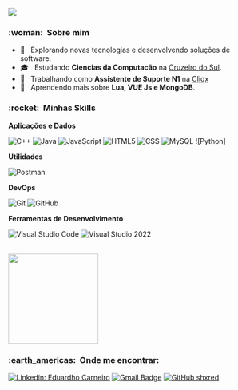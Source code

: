 
![](https://komarev.com/ghpvc/?username=shxred&color=006bed)

<h3> :woman: &nbsp;Sobre mim </h3>

- 🤔 &nbsp; Explorando novas tecnologias e desenvolvendo soluções de software.
- 🎓 &nbsp; Estudando **Ciencias da Computacão** na <a href="https://www.cruzeirodosul.edu.br/">Cruzeiro do Sul</a>.
- 💼 &nbsp; Trabalhando como **Assistente de Suporte N1** na <a href="https://cliqx.com.br">Cliqx</a>
- 🌱 &nbsp; Aprendendo mais sobre **Lua, VUE Js e MongoDB**.

<h3> :rocket: &nbsp;Minhas Skills </h3>

**Aplicações e Dados**

  ![C++](https://img.shields.io/badge/-C++-333333?style=flat&logo=C%2B%2B&logoColor=00599C)
  ![Java](https://img.shields.io/badge/-Java-333333?style=flat&logo=Java&logoColor=007396)
  ![JavaScript](https://img.shields.io/badge/-JavaScript-333333?style=flat&logo=javascript)
  ![HTML5](https://img.shields.io/badge/-HTML5-333333?style=flat&logo=HTML5)
  ![CSS](https://img.shields.io/badge/-CSS-333333?style=flat&logo=CSS3&logoColor=1572B6)
  ![MySQL](https://img.shields.io/badge/-MySQL-333333?style=flat&logo=mysql)
  ![Python]

**Utilidades**

  ![Postman](https://img.shields.io/badge/-Postman-333333?style=flat&logo=postman)

**DevOps**

  ![Git](https://img.shields.io/badge/-Git-333333?style=flat&logo=git)
  ![GitHub](https://img.shields.io/badge/-GitHub-333333?style=flat&logo=github)

**Ferramentas de Desenvolvimento**

  ![Visual Studio Code](https://img.shields.io/badge/-Visual%20Studio%20Code-333333?style=flat&logo=visual-studio-code&logoColor=007ACC)
  ![Visual Studio 2022](https://img.shields.io/badge/-Visual%20Studio%202022-333333?style=flat&logo=visual-studio-code&logoColor=007ACC)

<br/>

<a href="https://github.com/shxred">
  <img height="180em" src="https://github-readme-stats.vercel.app/api?username=shxred&theme=dracula&show_icons=true" />
</a>

<br/>

<h3> :earth_americas: &nbsp;Onde me encontrar: </h3> 

[![Linkedin: Eduardho Carneiro](https://img.shields.io/badge/-Eduardho%20Costa-blue?style=flat-square&logo=Linkedin&logoColor=white&link=https://www.linkedin.com/in/eduardho-costa/)](https://www.linkedin.com/in/eduardho-costa/)
[![Gmail Badge](https://img.shields.io/badge/-eduardhoc@gmail.com-006bed?style=flat-square&logo=Gmail&logoColor=white&link=mailto:eduardhoc@gmail.com)](mailto:eduardhoc@gmail.com)
[![GitHub shxred]( https://img.shields.io/github/followers/shxred?label=follow&style=social)](https://github.com/shxred)
